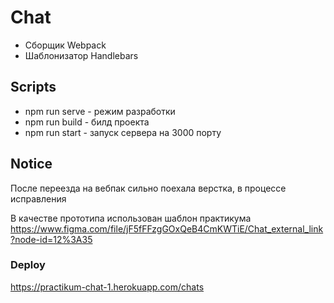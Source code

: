 # Chat

- Сборщик Webpack
- Шаблонизатор Handlebars

## Scripts

- npm run serve - режим разработки
- npm run build - билд проекта
- npm run start - запуск сервера на 3000 порту

## Notice

После переезда на вебпак сильно поехала верстка, в процессе исправления

В качестве прототипа использован шаблон практикума https://www.figma.com/file/jF5fFFzgGOxQeB4CmKWTiE/Chat_external_link?node-id=12%3A35

### Deploy

https://practikum-chat-1.herokuapp.com/chats

